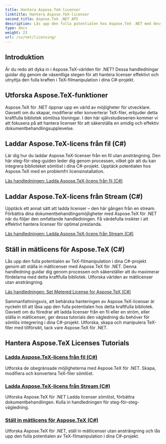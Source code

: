 ```yaml
---
title: Hantera Aspose.TeX-licenser
linktitle: Hantera Aspose.TeX-licenser
second_title: Aspose.TeX .NET API
description: Lås upp den fulla potentialen hos Aspose.TeX .NET med dessa handledningar. Lär dig hantera licenser, förbättra dokumentbehandlingen och utforska obegränsade möjligheter.
type: docs
weight: 23
url: /sv/net/licensing/
---
```

## Introduktion

Är du redo att dyka in i Aspose.TeX-världen för .NET? Dessa handledningar guidar dig genom de väsentliga stegen för att hantera licenser effektivt och utnyttja den fulla kraften i TeX-filmanipulation i dina C#-projekt.

## Utforska Aspose.TeX-funktioner

Aspose.TeX för .NET öppnar upp en värld av möjligheter för utvecklare. Oavsett om du skapar, modifierar eller konverterar TeX-filer, erbjuder detta kraftfulla bibliotek sömlösa lösningar. I den här självstudieserien kommer vi att fokusera på att hantera licenser för att säkerställa en smidig och effektiv dokumentbehandlingsupplevelse.

## Laddar Aspose.TeX-licens från fil (C#)

Lär dig hur du laddar Aspose.TeX-licenser från en fil utan ansträngning. Den här steg-för-steg-guiden leder dig genom processen, vilket gör att du kan integrera biblioteket sömlöst i dina C#-projekt. Upptäck potentialen hos Aspose.TeX med en problemfri licensinstallation.

[Läs handledningen: Ladda Aspose.TeX-licens från fil (C#)](./load-license-from-file-csharp/)

## Laddar Aspose.TeX-licens från Stream (C#)

Upptäck ett annat sätt att ladda licenser – den här gången från en stream. Förbättra dina dokumentbehandlingsmöjligheter med Aspose.TeX för .NET när du följer den omfattande handledningen. Få värdefulla insikter i att effektivt hantera licenser för optimal prestanda.

[Läs handledningen: Ladda Aspose.TeX-licens från Stream (C#)](./load-license-from-stream-csharp/)

## Ställ in mätlicens för Aspose.TeX (C#)

Lås upp den fulla potentialen av TeX-filmanipulation i dina C#-projekt genom att ställa in mätlicenser med Aspose.TeX för .NET. Denna handledning guidar dig genom processen och säkerställer att du maximerar fördelarna med detta kraftfulla bibliotek. Utforska världen av mätlicenser utan ansträngning.

[Läs handledningen: Set Metered License for Aspose.TeX (C#)](./set-metered-license-csharp/)

Sammanfattningsvis, att behärska hanteringen av Aspose.TeX-licenser är nyckeln till att låsa upp den fulla potentialen hos detta kraftfulla bibliotek. Oavsett om du föredrar att ladda licenser från en fil eller en ström, eller ställa in mätlicenser, ger dessa tutorials den vägledning du behöver för sömlös integrering i dina C#-projekt. Utforska, skapa och manipulera TeX-filer med tillförsikt, tack vare Aspose.TeX för .NET.
## Hantera Aspose.TeX Licenses Tutorials
### [Ladda Aspose.TeX-licens från fil (C#)](./load-license-from-file-csharp/)
Utforska de obegränsade möjligheterna med Aspose.TeX för .NET. Skapa, modifiera och konvertera TeX-filer sömlöst.
### [Ladda Aspose.TeX-licens från Stream (C#)](./load-license-from-stream-csharp/)
Utforska Aspose.TeX för .NET Ladda licenser sömlöst, förbättra dokumentbehandlingen. Kolla in handledningen för steg-för-steg-vägledning.
### [Ställ in mätlicens för Aspose.TeX (C#)](./set-metered-license-csharp/)
Utforska Aspose.TeX för .NET, ställ in mätlicenser utan ansträngning och lås upp den fulla potentialen av TeX-filmanipulation i dina C#-projekt.